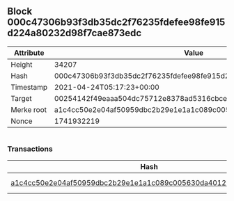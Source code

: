 ## Block 000c47306b93f3db35dc2f76235fdefee98fe915d224a80232d98f7cae873edc

Attribute | Value
--- | ---
Height | 34207
Hash | 000c47306b93f3db35dc2f76235fdefee98fe915d224a80232d98f7cae873edc
Timestamp | 2021-04-24T05:17:23+00:00
Target | 00254142f49eaaa504dc75712e8378ad5316cbcead634704b3734b6271167cc4
Merke root | a1c4cc50e2e04af50959dbc2b29e1e1a1c089c005630da4012b3dab79525a247
Nonce | 1741932219

```

```

### Transactions

Hash | Amount
--- | ---
[a1c4cc50e2e04af50959dbc2b29e1e1a1c089c005630da4012b3dab79525a247](a1c4cc50e2e04af50959dbc2b29e1e1a1c089c005630da4012b3dab79525a247.md) | 10.00000000 SKEPTI 
